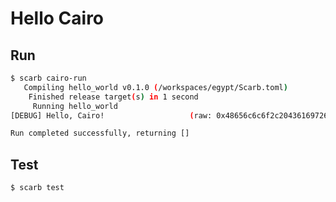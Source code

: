 # Hello Cairo

## Run
```bash
$ scarb cairo-run
   Compiling hello_world v0.1.0 (/workspaces/egypt/Scarb.toml)
    Finished release target(s) in 1 second
     Running hello_world
[DEBUG] Hello, Cairo!                   (raw: 0x48656c6c6f2c20436169726f21

Run completed successfully, returning []
```

## Test
```bash
$ scarb test
```
